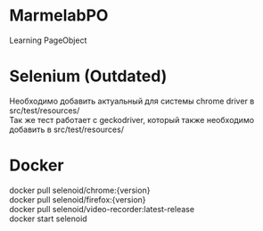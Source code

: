# MarmelabPO
Learning PageObject

# Selenium (Outdated)
Необходимо добавить актуальный для системы chrome driver в src/test/resources/
<br />Так же тест работает с geckodriver, который также необходимо добавить в src/test/resources/

# Docker
docker pull selenoid/chrome:{version}
<br /> docker pull selenoid/firefox:{version}
<br /> docker pull selenoid/video-recorder:latest-release
<br /> docker start selenoid

